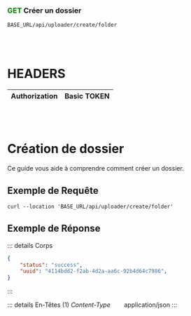 ### <span style="color:green">GET</span> Créer un dossier

````
BASE_URL/api/uploader/create/folder
````

<br/> <br/>

# HEADERS

| Authorization | Basic TOKEN |
| ------------- | ----------- |

<br/> <br/>

# Création de dossier
Ce guide vous aide à comprendre comment créer un dossier.


## Exemple de Requête

```txt
curl --location 'BASE_URL/api/uploader/create/folder'

```


## Exemple de Réponse

::: details Corps  

```json
{
    "status": "success",
    "uuid": "4114bdd2-f2ab-4d2a-aa6c-92b4d64c7986",
}
```
:::


::: details En-Têtes (1)
 *Content-Type*    &nbsp;&nbsp;&nbsp;&nbsp;&nbsp;&nbsp;     application/json
:::
